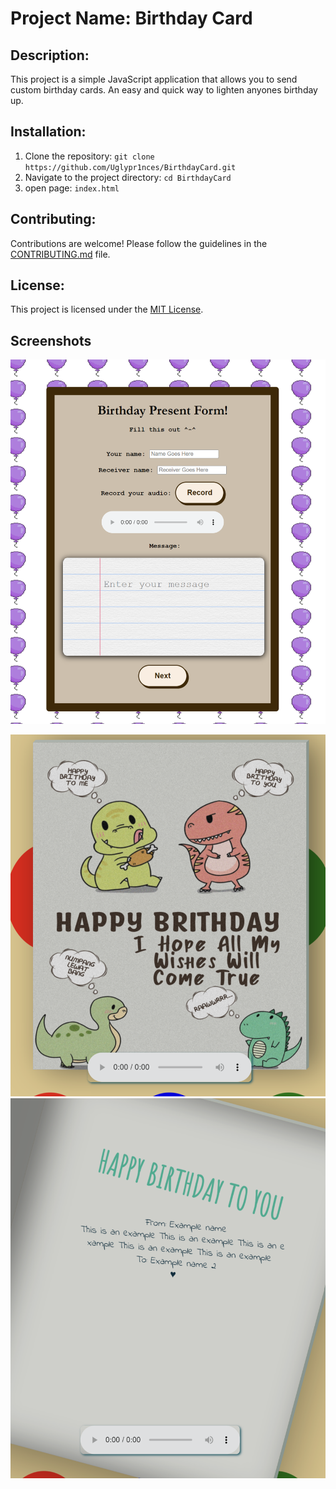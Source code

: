 # Project Name: Birthday Card

## Description:
This project is a simple JavaScript application that allows you to send custom birthday cards. An easy and quick way to lighten anyones birthday up.

## Installation:
1. Clone the repository: `git clone https://github.com/Uglypr1nces/BirthdayCard.git`
2. Navigate to the project directory: `cd BirthdayCard`
3. open page: `index.html`


## Contributing:
Contributions are welcome! Please follow the guidelines in the [CONTRIBUTING.md](CONTRIBUTING.md) file.

## License:
This project is licensed under the [MIT License](LICENSE).

## Screenshots
![alt text](/birthdaycard/content/screenshots/form.png)

![alt text](/birthdaycard/content/screenshots/card1.png)
![alt text](/birthdaycard/content/screenshots/card2.png)
